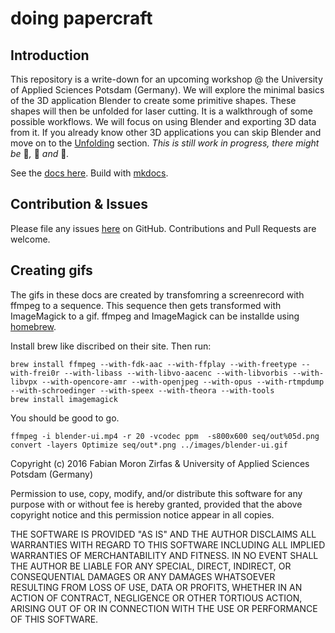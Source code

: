 doing papercraft
================

## Introduction  

This repository is a write-down for an upcoming workshop @ the University of Applied Sciences Potsdam (Germany). We will explore the minimal basics of the 3D application Blender to create some primitive shapes. These shapes will then be unfolded for laser cutting. It is a walkthrough of some possible workflows. We will focus on using Blender and exporting 3D data from it. If you already know other 3D applications you can skip Blender and move on to the [Unfolding](#unfolding) section. _This is still work in progress, there might be_ 🐛_,_ 🐉 _and_ 👾_._

See the [docs here](http://fh-potsdam.github.io/doing-papercraft/). Build with [mkdocs](http://www.mkdocs.org/).  

## Contribution & Issues

Please file any issues [here](https://github.com/FH-Potsdam/doing-papercraft/issues) on GitHub. Contributions and Pull Requests are welcome.  

## Creating gifs

The gifs in these docs are created by transfomring a screenrecord with ffmpeg to a sequence. This sequence then gets transformed with ImageMagick to a gif. ffmpeg and ImageMagick can be installde using [homebrew](https://brew.sh).  

Install brew like discribed on their site. Then run:

    brew install ffmpeg --with-fdk-aac --with-ffplay --with-freetype --with-frei0r --with-libass --with-libvo-aacenc --with-libvorbis --with-libvpx --with-opencore-amr --with-openjpeg --with-opus --with-rtmpdump --with-schroedinger --with-speex --with-theora --with-tools
    brew install imagemagick

You should be good to go. 

    ffmpeg -i blender-ui.mp4 -r 20 -vcodec ppm  -s800x600 seq/out%05d.png
    convert -layers Optimize seq/out*.png ../images/blender-ui.gif


Copyright (c) 2016 Fabian Moron Zirfas & University of Applied Sciences Potsdam (Germany)

Permission to use, copy, modify, and/or distribute this software for any purpose with or without fee is hereby granted, provided that the above copyright notice and this permission notice appear in all copies.  

THE SOFTWARE IS PROVIDED "AS IS" AND THE AUTHOR DISCLAIMS ALL WARRANTIES WITH REGARD TO THIS SOFTWARE INCLUDING ALL IMPLIED WARRANTIES OF MERCHANTABILITY AND FITNESS. IN NO EVENT SHALL THE AUTHOR BE LIABLE FOR ANY SPECIAL, DIRECT, INDIRECT, OR CONSEQUENTIAL DAMAGES OR ANY DAMAGES WHATSOEVER RESULTING FROM LOSS OF USE, DATA OR PROFITS, WHETHER IN AN ACTION OF CONTRACT, NEGLIGENCE OR OTHER TORTIOUS ACTION, ARISING OUT OF OR IN CONNECTION WITH THE USE OR PERFORMANCE OF THIS SOFTWARE.  